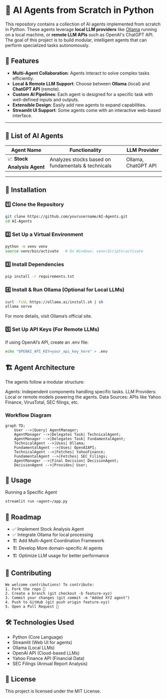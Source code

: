 # 🧠 AI Agents from Scratch in Python

This repository contains a collection of AI agents implemented from scratch in Python. These agents leverage **local LLM providers** like [Ollama](https://ollama.ai/) running on a local machine, or **remote LLM APIs** such as OpenAI's ChatGPT API. The goal of this project is to build modular, intelligent agents that can perform specialized tasks autonomously.

## 🚀 Features

- **Multi-Agent Collaboration**: Agents interact to solve complex tasks efficiently.
- **Local & Remote LLM Support**: Choose between **Ollama** (local) and **ChatGPT API** (remote).
- **Custom AI Pipelines**: Each agent is designed for a specific task with well-defined inputs and outputs.
- **Extensible Design**: Easily add new agents to expand capabilities.
- **Streamlit UI Support**: Some agents come with an interactive web-based interface.

---

## 📌 List of AI Agents

| Agent Name                  | Functionality                                           | LLM Provider |
|-----------------------------|--------------------------------------------------------|--------------|
| 📈 **Stock Analysis Agent**  | Analyzes stocks based on fundamentals & technicals   | Ollama, ChatGPT API |

---

## 🔧 Installation

### 1️⃣ Clone the Repository
```bash
git clone https://github.com/yourusername/AI-Agents.git
cd AI-Agents
```

### 2️⃣ Set Up a Virtual Environment
```bash
python -m venv venv
source venv/bin/activate   # On Windows: venv\Scripts\activate
```

### 3️⃣ Install Dependencies
```bash
pip install -r requirements.txt
```

### 4️⃣ Install & Run Ollama (Optional for Local LLMs)
```bash
curl -fsSL https://ollama.ai/install.sh | sh
ollama serve
```

For more details, visit Ollama’s official site.

### 5️⃣ Set Up API Keys (For Remote LLMs)
If using OpenAI’s API, create an .env file:
```bash
echo "OPENAI_API_KEY=your_api_key_here" > .env
```

## 🏗️ Agent Architecture
The agents follow a modular structure:

Agents: Independent components handling specific tasks.
LLM Providers: Local or remote models powering the agents.
Data Sources: APIs like Yahoo Finance, VirusTotal, SEC filings, etc.

### Workflow Diagram
```mermaid
graph TD;
    User -->|Query| AgentManager;
    AgentManager -->|Delegates Task| TechnicalAgent;
    AgentManager -->|Delegates Task| FundamentalAgent;
    TechnicalAgent -->|Uses| Ollama;
    FundamentalAgent -->|Uses| OpenAIAPI;
    TechnicalAgent -->|Fetches| YahooFinance;
    FundamentalAgent -->|Fetches| SEC_Filings;
    AgentManager -->|Final Decision| DecisionAgent;
    DecisionAgent -->|Provides| User;
```

## 📜 Usage
Running a Specific Agent
```bash
streamlit run <agent>/app.py
```

## 📌 Roadmap
- ✅ Implement Stock Analysis Agent
- ✅ Integrate Ollama for local processing
- 🏗️ Add Multi-Agent Coordination Framework
- 🏗️ Develop More domain-specific AI agents
- 🏗️ Optimize LLM usage for better performance

## 🤝 Contributing
    We welcome contributions! To contribute:
    1. Fork the repo 📌
    2. Create a branch (git checkout -b feature-xyz)
    3. Commit your changes (git commit -m "Added XYZ agent")
    4. Push to GitHub (git push origin feature-xyz)
    5. Open a Pull Request 📩

## 🛠️ Technologies Used
- Python (Core Language)
- Streamlit (Web UI for agents)
- Ollama (Local LLMs)
- OpenAI API (Cloud-based LLMs)
- Yahoo Finance API (Financial Data)
- SEC Filings (Annual Report Analysis)

## 📜 License
This project is licensed under the MIT License.

